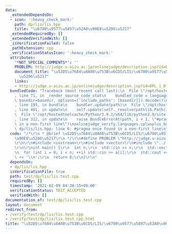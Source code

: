 ```yaml
---
data:
  _extendedDependsOn:
  - icon: ':heavy_check_mark:'
    path: dp/lis/lis.hpp
    title: "\u6700\u9577\u5897\u52A0\u90E8\u5206\u5217"
  _extendedRequiredBy: []
  _extendedVerifiedWith: []
  _isVerificationFailed: false
  _pathExtension: cpp
  _verificationStatusIcon: ':heavy_check_mark:'
  attributes:
    '*NOT_SPECIAL_COMMENTS*': ''
    PROBLEM: http://judge.u-aizu.ac.jp/onlinejudge/description.jsp?id=DPL_1_D
    document_title: "\u52D5\u7684\u8A08\u753B\u6CD5/LIS/\u6700\u9577\u5897\u52A0\u90E8\
      \u5206\u5217"
    links:
    - http://judge.u-aizu.ac.jp/onlinejudge/description.jsp?id=DPL_1_D
  bundledCode: "Traceback (most recent call last):\n  File \"/opt/hostedtoolcache/Python/3.9.1/x64/lib/python3.9/site-packages/onlinejudge_verify/documentation/build.py\"\
    , line 71, in _render_source_code_stat\n    bundled_code = language.bundle(stat.path,\
    \ basedir=basedir, options={'include_paths': [basedir]}).decode()\n  File \"/opt/hostedtoolcache/Python/3.9.1/x64/lib/python3.9/site-packages/onlinejudge_verify/languages/cplusplus.py\"\
    , line 193, in bundle\n    bundler.update(path)\n  File \"/opt/hostedtoolcache/Python/3.9.1/x64/lib/python3.9/site-packages/onlinejudge_verify/languages/cplusplus_bundle.py\"\
    , line 401, in update\n    self.update(self._resolve(pathlib.Path(included), included_from=path))\n\
    \  File \"/opt/hostedtoolcache/Python/3.9.1/x64/lib/python3.9/site-packages/onlinejudge_verify/languages/cplusplus_bundle.py\"\
    , line 312, in update\n    raise BundleErrorAt(path, i + 1, \"#pragma once found\
    \ in a non-first line\")\nonlinejudge_verify.languages.cplusplus_bundle.BundleErrorAt:\
    \ dp/lis/lis.hpp: line 6: #pragma once found in a non-first line\n"
  code: "/*\r\n * @brief \u52D5\u7684\u8A08\u753B\u6CD5/LIS/\u6700\u9577\u5897\u52A0\
    \u90E8\u5206\u5217\r\n */\r\n#define PROBLEM \"http://judge.u-aizu.ac.jp/onlinejudge/description.jsp?id=DPL_1_D\"\
    \r\n\r\n#include <iostream>\r\n#include <vector>\r\n#include \"../../../dp/lis/lis.hpp\"\
    \r\n\r\nint main() {\r\n  int n;\r\n  std::cin >> n;\r\n  std::vector<int> a(n);\r\
    \n  for (int i = 0; i < n; ++i) std::cin >> a[i];\r\n  std::cout << lis(a, std::numeric_limits<int>::max()).size()\
    \ << '\\n';\r\n  return 0;\r\n}\r\n"
  dependsOn:
  - dp/lis/lis.hpp
  isVerificationFile: true
  path: test/dp/lis/lis.test.cpp
  requiredBy: []
  timestamp: '2021-02-09 04:38:15+09:00'
  verificationStatus: TEST_ACCEPTED
  verifiedWith: []
documentation_of: test/dp/lis/lis.test.cpp
layout: document
redirect_from:
- /verify/test/dp/lis/lis.test.cpp
- /verify/test/dp/lis/lis.test.cpp.html
title: "\u52D5\u7684\u8A08\u753B\u6CD5/LIS/\u6700\u9577\u5897\u52A0\u90E8\u5206\u5217"
---
```

